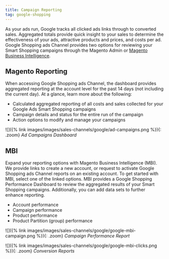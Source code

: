 ```yaml
---
title: Campaign Reporting
tag: google-shopping
---
```


As your ads run, Google tracks all clicked ads links through to converted sales. Aggregated totals provide quick insight to your sales to determine the effectiveness of your ads, attractive products and prices, and costs per ad. Google Shopping ads Channel provides two options for reviewing your Smart Shopping campaigns through the Magento Admin or [Magento Business Intelligence](https://magento.com/products/business-intelligence).

## Magento Reporting

When accessing Google Shopping ads Channel, the dashboard provides aggregated reporting at the account level for the past 14 days (not including the current day). At a glance, learn more about the following:

* Calculated aggregated reporting of all costs and sales collected for your Google Ads Smart Shopping campaigns
* Campaign details and status for the entire run of the campaign
* Action options to modify and manage your campaigns

![]({% link images/images/sales-channels/google/ad-campaigns.png %}){: .zoom}
*Ad Campaigns Dashboard*

## MBI

Expand your reporting options with Magento Business Intelligence (MBI). We provide links to create a new account, or request to activate Google Shopping ads Channel reports on an existing account. To get started with MBI, select one of the linked options. MBI provides a Google Shopping Performance Dashboard to review the aggregated results of your Smart Shopping campaigns. Additionally, you can add data sets to further enhance reporting.

* Account performance
* Campaign performance
* Product performance
* Product Partition (group) performance

![]({% link images/images/sales-channels/google/google-mbi-campaign.png %}){: .zoom}
*Campaign Performance Report*

![]({% link images/images/sales-channels/google/google-mbi-clicks.png %}){: .zoom}
*Conversion Reports*